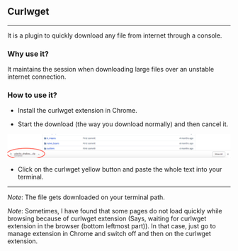 ## Curlwget
---
It is a plugin to quickly download any file from internet through a console.

### Why use it?
It maintains the session when downloading large files over an unstable internet connection.

### How to use it?

* Install the curlwget extension in Chrome.

* Start the download (the way you download normally) and then cancel it.

![cancel download](../images/cancel_download.png)

* Click on the curlwget yellow button and paste the whole text into your terminal.

---

_Note_: The file gets downloaded on your terminal path.

_Note_: Sometimes, I have found that some pages do not load quickly while browsing because of curlwget extension
        (Says, waiting for curlwget extension in the browser (bottom leftmost part)). In that case, just go to 
        manage extension in Chrome and switch off and then on the curlwget extension.

